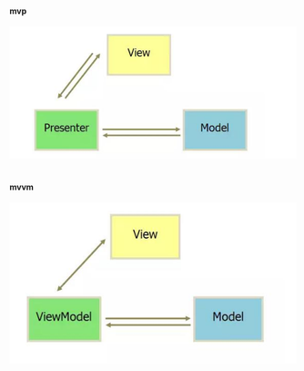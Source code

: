 #
#### mvp

![image](https://github.com/153437803/android-develop-frame/blob/master/mvp.jpg )

#
#### mvvm

![image](https://github.com/153437803/android-develop-frame/blob/master/mvvm.jpg )
